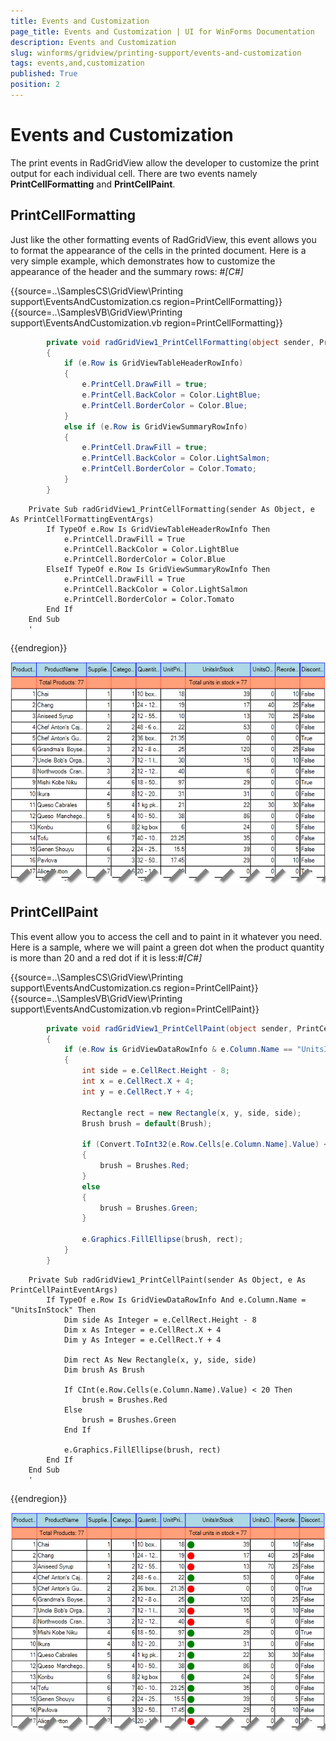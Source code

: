 ```yaml
---
title: Events and Customization
page_title: Events and Customization | UI for WinForms Documentation
description: Events and Customization
slug: winforms/gridview/printing-support/events-and-customization
tags: events,and,customization
published: True
position: 2
---
```


# Events and Customization



The print events in RadGridView allow the developer to customize the print output for 
        	each individual cell. There are two events namely __PrintCellFormatting__ 
        	and __PrintCellPaint__.
        

## PrintCellFormatting

Just like the other formatting events of RadGridView, this event allows you to format the appearance of 
     		the cells in the printed document. Here is a very simple example, which demonstrates how to customize
     		the appearance of the header and the summary rows:
     	#_[C#]_

	



{{source=..\SamplesCS\GridView\Printing support\EventsAndCustomization.cs region=PrintCellFormatting}} 
{{source=..\SamplesVB\GridView\Printing support\EventsAndCustomization.vb region=PrintCellFormatting}} 

````C#
        private void radGridView1_PrintCellFormatting(object sender, PrintCellFormattingEventArgs e)
        {
            if (e.Row is GridViewTableHeaderRowInfo)
            {
                e.PrintCell.DrawFill = true;
                e.PrintCell.BackColor = Color.LightBlue;
                e.PrintCell.BorderColor = Color.Blue;
            }
            else if (e.Row is GridViewSummaryRowInfo)
            {
                e.PrintCell.DrawFill = true;
                e.PrintCell.BackColor = Color.LightSalmon;
                e.PrintCell.BorderColor = Color.Tomato;
            }
        }
````
````VB.NET
    Private Sub radGridView1_PrintCellFormatting(sender As Object, e As PrintCellFormattingEventArgs)
        If TypeOf e.Row Is GridViewTableHeaderRowInfo Then
            e.PrintCell.DrawFill = True
            e.PrintCell.BackColor = Color.LightBlue
            e.PrintCell.BorderColor = Color.Blue
        ElseIf TypeOf e.Row Is GridViewSummaryRowInfo Then
            e.PrintCell.DrawFill = True
            e.PrintCell.BackColor = Color.LightSalmon
            e.PrintCell.BorderColor = Color.Tomato
        End If
    End Sub
    '
````

{{endregion}} 


![gridview-printing-support-events 001](images/gridview-printing-support-events001.png)

## PrintCellPaint

This event allow you to access the cell and to paint in it whatever you need. Here is a sample, where
        we will paint a green dot when the product quantity is more than 20 and a red dot if it is less:#_[C#]_

	



{{source=..\SamplesCS\GridView\Printing support\EventsAndCustomization.cs region=PrintCellPaint}} 
{{source=..\SamplesVB\GridView\Printing support\EventsAndCustomization.vb region=PrintCellPaint}} 

````C#
        private void radGridView1_PrintCellPaint(object sender, PrintCellPaintEventArgs e)
        {
            if (e.Row is GridViewDataRowInfo & e.Column.Name == "UnitsInStock")
            {
                int side = e.CellRect.Height - 8;
                int x = e.CellRect.X + 4;
                int y = e.CellRect.Y + 4;

                Rectangle rect = new Rectangle(x, y, side, side);
                Brush brush = default(Brush);

                if (Convert.ToInt32(e.Row.Cells[e.Column.Name].Value) < 20)
                {
                    brush = Brushes.Red;
                }
                else
                {
                    brush = Brushes.Green;
                }

                e.Graphics.FillEllipse(brush, rect);
            }
        }
````
````VB.NET
    Private Sub radGridView1_PrintCellPaint(sender As Object, e As PrintCellPaintEventArgs)
        If TypeOf e.Row Is GridViewDataRowInfo And e.Column.Name = "UnitsInStock" Then
            Dim side As Integer = e.CellRect.Height - 8
            Dim x As Integer = e.CellRect.X + 4
            Dim y As Integer = e.CellRect.Y + 4

            Dim rect As New Rectangle(x, y, side, side)
            Dim brush As Brush

            If CInt(e.Row.Cells(e.Column.Name).Value) < 20 Then
                brush = Brushes.Red
            Else
                brush = Brushes.Green
            End If

            e.Graphics.FillEllipse(brush, rect)
        End If
    End Sub
    '
````

{{endregion}} 


![gridview-printing-support-events 002](images/gridview-printing-support-events002.png)
